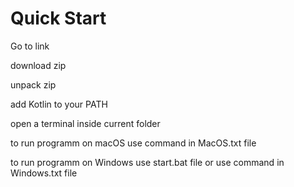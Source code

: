 # Quick Start

Go to link

download zip

unpack zip

add Kotlin to your PATH

open a terminal inside current folder

to run programm on macOS use command in MacOS.txt file

to run programm on Windows use start.bat file or use command in Windows.txt file
